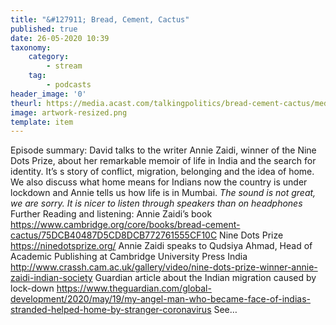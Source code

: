 ```yaml
---
title: "&#127911; Bread, Cement, Cactus"
published: true
date: 26-05-2020 10:39
taxonomy:
    category:
        - stream
    tag:
        - podcasts
header_image: '0'
theurl: https://media.acast.com/talkingpolitics/bread-cement-cactus/media.mp3
image: artwork-resized.png
template: item
--- 
```

Episode summary: David talks to the writer Annie Zaidi, winner of the Nine Dots Prize, about her remarkable memoir of life in India and the search for identity. It’s s story of conflict, migration, belonging and the idea of home. We also discuss what home means for Indians now the country is under lockdown and Annie tells us how life is in Mumbai. *The sound is not great, we are sorry. It is nicer to listen through speakers than on headphones* Further Reading and listening: Annie Zaidi’s book https://www.cambridge.org/core/books/bread-cement-cactus/75DCB40487D5CD8DCB772761555CF10C Nine Dots Prize https://ninedotsprize.org/ Annie Zaidi speaks to Qudsiya Ahmad, Head of Academic Publishing at Cambridge University Press India http://www.crassh.cam.ac.uk/gallery/video/nine-dots-prize-winner-annie-zaidi-indian-society Guardian article about the Indian migration caused by lock-down https://www.theguardian.com/global-development/2020/may/19/my-angel-man-who-became-face-of-indias-stranded-helped-home-by-stranger-coronavirus See…
